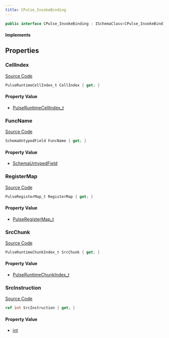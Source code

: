 ```yaml
---
title: CPulse_InvokeBinding
---
```


```csharp
public interface CPulse_InvokeBinding : ISchemaClass<CPulse_InvokeBinding>, ISchemaField, ISchemaClass, INativeHandle
```

#### Implements

## Properties

### CellIndex

[Source Code](https://github.com/swiftly-solution/swiftlys2/blob/beta/managed/src/SwiftlyS2.Generated/Schemas/Interfaces/CPulse_InvokeBinding.cs#L21)

```csharp
PulseRuntimeCellIndex_t CellIndex { get; }
```

#### Property Value

- [PulseRuntimeCellIndex_t](/docs/api/shared/schemadefinitions/pulseruntimecellindex_t)

### FuncName

[Source Code](https://github.com/swiftly-solution/swiftlys2/blob/beta/managed/src/SwiftlyS2.Generated/Schemas/Interfaces/CPulse_InvokeBinding.cs#L19)

```csharp
SchemaUntypedField FuncName { get; }
```

#### Property Value

- [SchemaUntypedField](/docs/api/shared/schemas/schemauntypedfield)

### RegisterMap

[Source Code](https://github.com/swiftly-solution/swiftlys2/blob/beta/managed/src/SwiftlyS2.Generated/Schemas/Interfaces/CPulse_InvokeBinding.cs#L16)

```csharp
PulseRegisterMap_t RegisterMap { get; }
```

#### Property Value

- [PulseRegisterMap_t](/docs/api/shared/schemadefinitions/pulseregistermap_t)

### SrcChunk

[Source Code](https://github.com/swiftly-solution/swiftlys2/blob/beta/managed/src/SwiftlyS2.Generated/Schemas/Interfaces/CPulse_InvokeBinding.cs#L23)

```csharp
PulseRuntimeChunkIndex_t SrcChunk { get; }
```

#### Property Value

- [PulseRuntimeChunkIndex_t](/docs/api/shared/schemadefinitions/pulseruntimechunkindex_t)

### SrcInstruction

[Source Code](https://github.com/swiftly-solution/swiftlys2/blob/beta/managed/src/SwiftlyS2.Generated/Schemas/Interfaces/CPulse_InvokeBinding.cs#L25)

```csharp
ref int SrcInstruction { get; }
```

#### Property Value

- [int](https://learn.microsoft.com/dotnet/api/system.int32)

